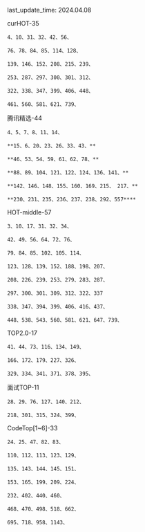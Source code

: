 last_update_time: 2024.04.08

curHOT-35

    4、10、31、32、42、56、

    76、78、84、85、114、128、

    139、146、152、208、215、239、

    253、287、297、300、301、312、

    322、338、347、399、406、448、

    461、560、581、621、739、

腾讯精选-44

    4、5、7、8、11、14、

    **15、6、20、23、26、33、43、**

    **46、53、54、59、61、62、78、**

    **88、89、104、121、122、124、136、141、**

    **142、146、148、155、160、169、215、 217、**

    **230、231、235、236、237、238、292、557****


HOT-middle-57

    3、10、17、31、32、34、
    
    42、49、56、64、72、76、
    
    79、84、85、102、105、114、
    
    123、128、139、152、188、198、207、
    
    208、226、239、253、279、283、287、
    
    297、300、301、309、312、322、337
    
    338、347、394、399、406、416、437、
    
    448、538、543、560、581、621、647、739、

TOP2.0-17

    41、44、73、116、134、149、
    
    166、172、179、227、326、
    
    329、334、341、371、378、395、

面试TOP-11

    28、29、76、127、140、212、
    
    218、301、315、324、399、

CodeTop[1~6]-33

    24、25、47、82、83、
    
    110、112、113、123、129、
    
    135、143、144、145、151、
    
    153、165、199、209、224、
    
    232、402、440、460、
    
    468、470、498、518、662、
    
    695、718、958、1143、